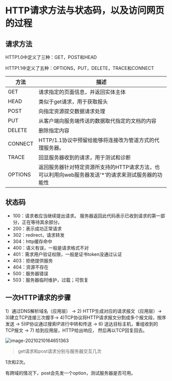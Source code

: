 # HTTP请求方法与状态码，以及访问网页的过程

## 请求方法

HTTP1.0中定义了三种：GET，POST和HEAD

HTTP1.1中定义了五种：OPTIONS，PUT，DELETE，TRACE和CONNECT

| 方法    | 描述                                                         |
| ------- | ------------------------------------------------------------ |
| GET     | 请求指定的页面信息，并返回实体主体                           |
| HEAD    | 类似于get请求，用于获取报头                                  |
| POST    | 向指定资源提交数据请求处理                                   |
| PUT     | 从客户端向服务端传送的数据取代指定的文档的内容               |
| DELETE  | 删除指定内容                                                 |
| CONNECT | HTTP/1.1协议中预留给能够将连接改为管道方式的代理服务器。     |
| TRACE   | 回显服务器收到的请求，用于测试和诊断                         |
| OPTIONS | 返回服务器针对特定资源所支持的HTTP请求方法，也可以利用向web服务器发送‘*’的请求来测试服务器的功能性 |



## 状态码

- 100：请求者应当继续提出请求。 服务器返回此代码表示已收到请求的第一部分，正在等待其余部分。
- 200：表示成功正常请求
- 302：redirect，请求转发
- 304：http缓存命中
- 400：语义有误，一般是请求格式不对
- 401：需求用户验证权限，一般是证书token没通过认证
- 403：拒绝提供服务
- 404：资源不存在
- 500：服务器错误
- 503：服务器临时维护，过载；可恢复



## 一次HTTP请求的步骤

1）通过DNS解析域名（应用层） -> 2) HTTP生成对应的请求报文（应用层）-> 3)建立TCP连接三次握手-> 4)TCP协议将HTTP请求报文分割成多个报文段，按序发送 -> 5)IP协议通过搜索IP进行中转和传送 -> 6) 送达目标主机，重组收到的TCP报文 -> 7) 给到应用层，HTTP给出响应， 然后再以TCP回复回去。

![image-20210210164651363](https://gitee.com/super-jimwang/img/raw/master/img/20210210164651.png)

> get请求和post请求分别与服务器交互几次

1次和2次。

有跨域的情况下，post会先发一个option，测试服务器是否可用。